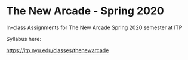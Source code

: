 # The New Arcade - Spring 2020
In-class Assignments for The New Arcade Spring 2020 semester at ITP

Syllabus here:

https://itp.nyu.edu/classes/thenewarcade
